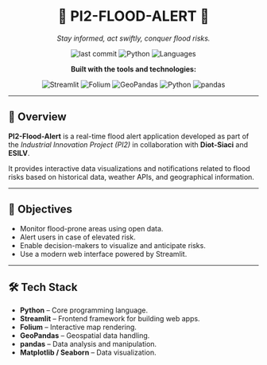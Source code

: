 <h1 align="center">🌊 PI2-FLOOD-ALERT 🌊</h1>
<p align="center"><em>Stay informed, act swiftly, conquer flood risks.</em></p>

<p align="center">
  <img src="https://img.shields.io/badge/last%20commit-March%202024-blue" alt="last commit">
  <img src="https://img.shields.io/badge/python-100%25-blue.svg" alt="Python">
  <img src="https://img.shields.io/badge/languages-1-brightgreen" alt="Languages">
</p>

<p align="center"><strong>Built with the tools and technologies:</strong></p>

<p align="center">
  <img src="https://img.shields.io/badge/Streamlit-FF4B4B?logo=Streamlit&logoColor=white&style=for-the-badge" alt="Streamlit">
  <img src="https://img.shields.io/badge/Folium-006400?style=for-the-badge" alt="Folium">
  <img src="https://img.shields.io/badge/GeoPandas-39A849?style=for-the-badge" alt="GeoPandas">
  <img src="https://img.shields.io/badge/Python-3776AB?logo=python&logoColor=white&style=for-the-badge" alt="Python">
  <img src="https://img.shields.io/badge/pandas-150458?logo=pandas&logoColor=white&style=for-the-badge" alt="pandas">
</p>

---

## 📌 Overview

**PI2-Flood-Alert** is a real-time flood alert application developed as part of the *Industrial Innovation Project (PI2)* in collaboration with **Diot-Siaci** and **ESILV**.

It provides interactive data visualizations and notifications related to flood risks based on historical data, weather APIs, and geographical information.

---

## 🎯 Objectives

- Monitor flood-prone areas using open data.
- Alert users in case of elevated risk.
- Enable decision-makers to visualize and anticipate risks.
- Use a modern web interface powered by Streamlit.

---

## 🛠️ Tech Stack

- **Python** – Core programming language.
- **Streamlit** – Frontend framework for building web apps.
- **Folium** – Interactive map rendering.
- **GeoPandas** – Geospatial data handling.
- **pandas** – Data analysis and manipulation.
- **Matplotlib / Seaborn** – Data visualization.


